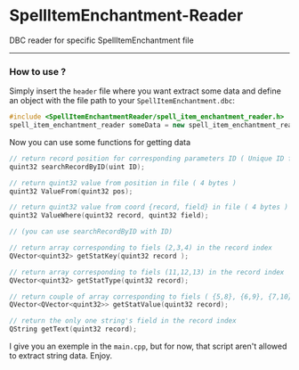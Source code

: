 # SpellItemEnchantment-Reader
 DBC reader for specific SpellItemEnchantment file
 
 ***
 
 ### How to use ?

Simply insert the `header` file where you want extract some data and define an object with the file path to your `SpellItemEnchantment.dbc`:

```cpp
#include <SpellItemEnchantmentReader/spell_item_enchantment_reader.h>
spell_item_enchantment_reader someData = new spell_item_enchantment_reader(":/binary/dbc/enUS/SpellItemEnchantment.dbc");
```

Now you can use some functions for getting data

```cpp
// return record position for corresponding parameters ID ( Unique ID fields 0 )
quint32 searchRecordByID(uint ID);

// return quint32 value from position in file ( 4 bytes )
quint32 ValueFrom(quint32 pos);

// return quint32 value from coord {record, field} in file ( 4 bytes )
quint32 ValueWhere(quint32 record, quint32 field);

// (you can use searchRecordByID with ID)

// return array corresponding to fiels (2,3,4) in the record index
QVector<quint32> getStatKey(quint32 record );

// return array corresponding to fiels (11,12,13) in the record index
QVector<quint32> getStatType(quint32 record);

// return couple of array corresponding to fiels ( {5,8}, {6,9}, {7,10} ) in the record index
QVector<QVector<quint32>> getStatValue(quint32 record);

// return the only one string's field in the record index
QString getText(quint32 record);
```

I give you an exemple in the `main.cpp`, but for now, that script aren't allowed to extract string data.
Enjoy.
